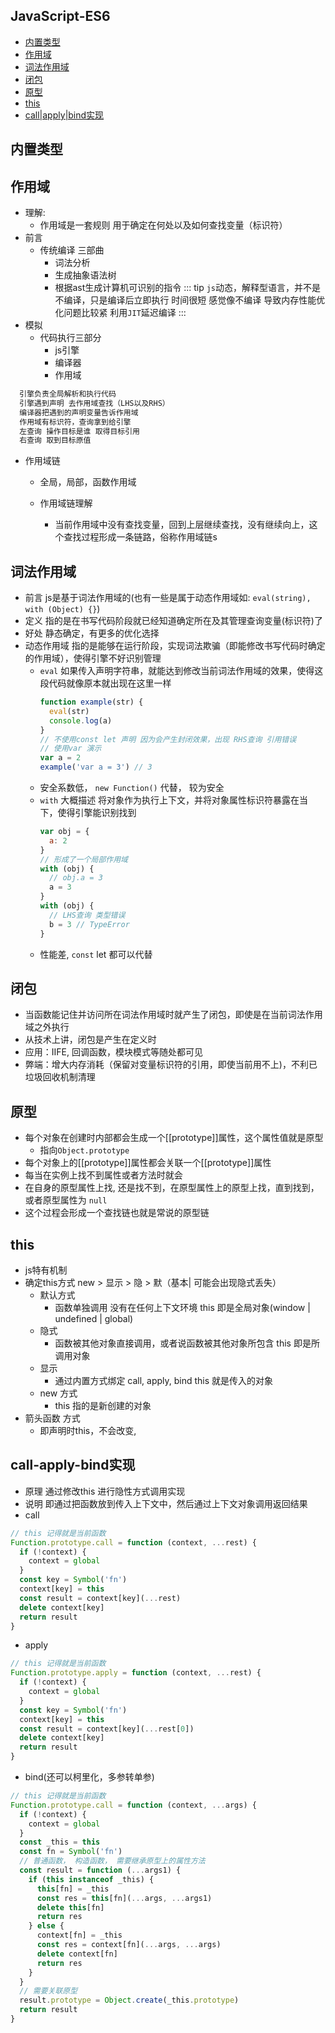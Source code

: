 ## JavaScript-ES6

- [内置类型](#内置类型)
- [作用域](#作用域)
- [词法作用域](#词法作用域)
- [闭包](#闭包)
- [原型](#原型)
- [this](#this)
- [call|apply|bind实现](#call-apply-bind实现)

## 内置类型
## 作用域
- 理解:
  - 作用域是一套规则 用于确定在何处以及如何查找变量（标识符）
- 前言
  - 传统编译 三部曲
    - 词法分析
    - 生成抽象语法树
    - 根据ast生成计算机可识别的指令
::: tip
`js`动态，解释型语言，并不是不编译，只是编译后立即执行 时间很短 感觉像不编译 导致内存性能优化问题比较紧 利用`JIT`延迟编译
:::
- 模拟 
  - 代码执行三部分
    - js引擎
    - 编译器
    - 作用域
```txt
  引擎负责全局解析和执行代码
  引擎遇到声明 去作用域查找（LHS以及RHS）
  编译器把遇到的声明变量告诉作用域
  作用域有标识符，查询拿到给引擎
  左查询 操作目标是谁 取得目标引用
  右查询 取到目标原值 
```
- 作用域链

  - 全局，局部，函数作用域

  - 作用域链理解
    - 当前作用域中没有查找变量，回到上层继续查找，没有继续向上，这个查找过程形成一条链路，俗称作用域链s
## 词法作用域
  - 前言 js是基于词法作用域的(也有一些是属于动态作用域如: `eval(string), with (Object) {}`)
  - 定义 指的是在书写代码阶段就已经知道确定所在及其管理查询变量(标识符)了
  - 好处 静态确定，有更多的优化选择
  - 动态作用域 指的是能够在运行阶段，实现词法欺骗（即能修改书写代码时确定的作用域），使得引擎不好识别管理
    - `eval` 如果传入声明字符串，就能达到修改当前词法作用域的效果，使得这段代码就像原本就出现在这里一样
        ```js
        function example(str) {
          eval(str)
          console.log(a)
        }
        // 不使用const let 声明 因为会产生封闭效果，出现 RHS查询 引用错误
        // 使用var 演示
        var a = 2
        example('var a = 3') // 3
        ```
    - 安全系数低， `new Function()` 代替， 较为安全
    - `with` 大概描述 将对象作为执行上下文，并将对象属性标识符暴露在当下，使得引擎能识别找到
        ```js
        var obj = {
          a: 2
        }
        // 形成了一个局部作用域
        with (obj) {
          // obj.a = 3
          a = 3
        }
        with (obj) {
          // LHS查询 类型错误
          b = 3 // TypeError
        }

        ```
    - 性能差, `const` let 都可以代替
## 闭包
  - 当函数能记住并访问所在词法作用域时就产生了闭包，即使是在当前词法作用域之外执行
  - 从技术上讲，闭包是产生在定义时
  - 应用：IIFE, 回调函数，模块模式等随处都可见
  - 弊端：增大内存消耗（保留对变量标识符的引用，即使当前用不上)，不利已垃圾回收机制清理
## 原型
  - 每个对象在创建时内部都会生成一个[[prototype]]属性，这个属性值就是原型
    - 指向`Object.prototype`
  - 每个对象上的[[prototype]]属性都会关联一个[[prototype]]属性
  - 每当在实例上找不到属性或者方法时就会
  - 在自身的原型属性上找, 还是找不到，在原型属性上的原型上找，直到找到，或者原型属性为 `null`
  - 这个过程会形成一个查找链也就是常说的原型链
## this
  - js特有机制
  - 确定this方式 new > 显示 > 隐 > 默（基本| 可能会出现隐式丢失）
    - 默认方式
      - 函数单独调用 没有在任何上下文环境 this 即是全局对象(window | undefined | global)
    - 隐式
      - 函数被其他对象直接调用，或者说函数被其他对象所包含 this 即是所调用对象
    - 显示
      - 通过内置方式绑定 call, apply, bind this 就是传入的对象
    - new 方式
      - this 指的是新创建的对象
  - 箭头函数 方式
    - 即声明时this，不会改变,
## call-apply-bind实现
  - 原理 通过修改this 进行隐性方式调用实现
  - 说明 即通过把函数放到传入上下文中，然后通过上下文对象调用返回结果
  - call
```js
// this 记得就是当前函数
Function.prototype.call = function (context, ...rest) {
  if (!context) {
    context = global
  }
  const key = Symbol('fn')
  context[key] = this
  const result = context[key](...rest)
  delete context[key]
  return result
}
```
  - apply
```js
// this 记得就是当前函数
Function.prototype.apply = function (context, ...rest) {
  if (!context) {
    context = global
  }
  const key = Symbol('fn')
  context[key] = this
  const result = context[key](...rest[0])
  delete context[key]
  return result
}
```
  - bind(还可以柯里化，多参转单参)
```js
// this 记得就是当前函数
Function.prototype.call = function (context, ...args) {
  if (!context) {
    context = global
  }
  const _this = this
  const fn = Symbol('fn')
  // 普通函数， 构造函数， 需要继承原型上的属性方法
  const result = function (...args1) {
    if (this instanceof _this) {
      this[fn] = _this
      const res = this[fn](...args, ...args1)
      delete this[fn]
      return res
    } else {
      context[fn] = _this
      const res = context[fn](...args, ...args)
      delete context[fn]
      return res
    }
  }
  // 需要关联原型
  result.prototype = Object.create(_this.prototype)
  return result
}
```
